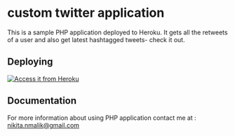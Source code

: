 # custom twitter application 

This is a sample PHP application deployed to Heroku. It gets all the retweets of a user and also get latest hashtagged tweets- check it out.

## Deploying

[![Access it from Heroku ](https://www.herokucdn.com/deploy/button.png)](https://heroku.com/deploy)

## Documentation

For more information about using PHP application contact me at : nikita.nmalik@gmail.com

